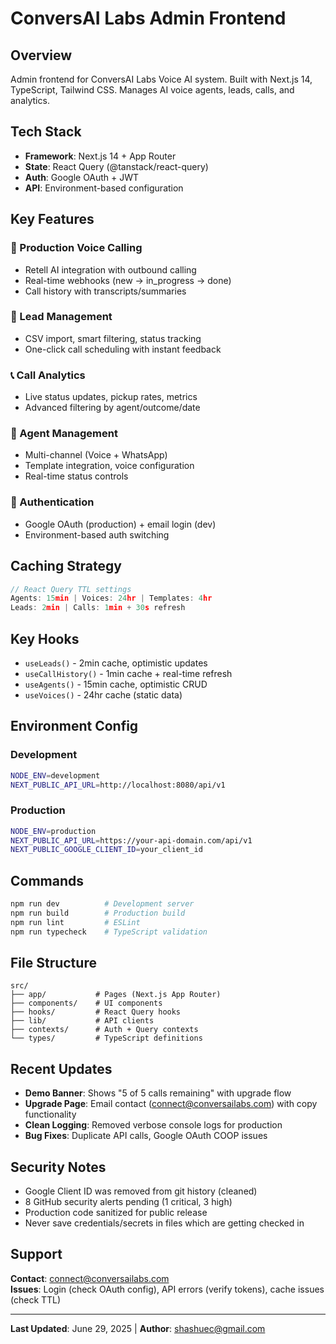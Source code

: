 # ConversAI Labs Admin Frontend

## Overview
Admin frontend for ConversAI Labs Voice AI system. Built with Next.js 14, TypeScript, Tailwind CSS. Manages AI voice agents, leads, calls, and analytics.

## Tech Stack
- **Framework**: Next.js 14 + App Router
- **State**: React Query (@tanstack/react-query) 
- **Auth**: Google OAuth + JWT
- **API**: Environment-based configuration

## Key Features

### 🚀 Production Voice Calling
- Retell AI integration with outbound calling
- Real-time webhooks (new → in_progress → done)
- Call history with transcripts/summaries

### 🎯 Lead Management
- CSV import, smart filtering, status tracking
- One-click call scheduling with instant feedback

### 📞 Call Analytics
- Live status updates, pickup rates, metrics
- Advanced filtering by agent/outcome/date

### 🤖 Agent Management
- Multi-channel (Voice + WhatsApp)
- Template integration, voice configuration
- Real-time status controls

### 🔐 Authentication
- Google OAuth (production) + email login (dev)
- Environment-based auth switching

## Caching Strategy
```typescript
// React Query TTL settings
Agents: 15min | Voices: 24hr | Templates: 4hr
Leads: 2min | Calls: 1min + 30s refresh
```

## Key Hooks
- `useLeads()` - 2min cache, optimistic updates
- `useCallHistory()` - 1min cache + real-time refresh
- `useAgents()` - 15min cache, optimistic CRUD
- `useVoices()` - 24hr cache (static data)

## Environment Config

### Development
```bash
NODE_ENV=development
NEXT_PUBLIC_API_URL=http://localhost:8080/api/v1
```

### Production
```bash
NODE_ENV=production
NEXT_PUBLIC_API_URL=https://your-api-domain.com/api/v1
NEXT_PUBLIC_GOOGLE_CLIENT_ID=your_client_id
```

## Commands
```bash
npm run dev          # Development server
npm run build        # Production build
npm run lint         # ESLint
npm run typecheck    # TypeScript validation
```

## File Structure
```
src/
├── app/           # Pages (Next.js App Router)
├── components/    # UI components
├── hooks/         # React Query hooks
├── lib/           # API clients
├── contexts/      # Auth + Query contexts
└── types/         # TypeScript definitions
```

## Recent Updates
- **Demo Banner**: Shows "5 of 5 calls remaining" with upgrade flow
- **Upgrade Page**: Email contact (connect@conversailabs.com) with copy functionality
- **Clean Logging**: Removed verbose console logs for production
- **Bug Fixes**: Duplicate API calls, Google OAuth COOP issues

## Security Notes
- Google Client ID was removed from git history (cleaned)
- 8 GitHub security alerts pending (1 critical, 3 high)
- Production code sanitized for public release
- Never save credentials/secrets in files which are getting checked in

## Support
**Contact**: connect@conversailabs.com  
**Issues**: Login (check OAuth config), API errors (verify tokens), cache issues (check TTL)

---
**Last Updated**: June 29, 2025 | **Author**: shashuec@gmail.com
